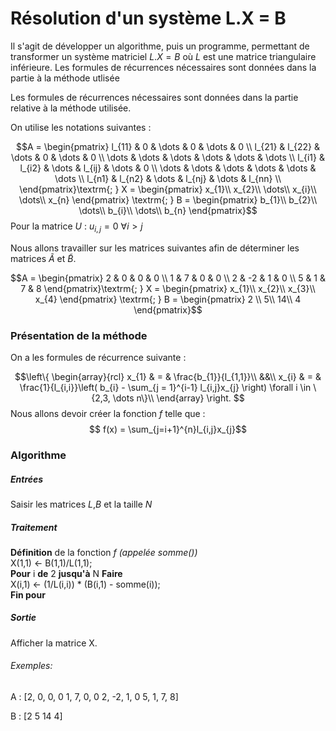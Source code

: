 # Résolution d'un système L.X = B
Il s'agit de développer un algorithme, puis un programme, permettant de transformer un système matriciel $L.X=B$ où $L$ est une matrice triangulaire inférieure.
Les formules de récurrences nécessaires sont données dans la partie à la méthode utlisée
<!-- \newline-->
Les formules de récurrences nécessaires sont données dans la partie relative à la méthode utilisée.
<!-- \newline-->
On utilise les notations suivantes :

$$A = \begin{pmatrix}
l_{11} & 0 & \dots & 0 & \dots & 0  \\
l_{21} & l_{22} & \dots & 0 & \dots & 0  \\
\dots & \dots & \dots & \dots & \dots & \dots  \\
l_{i1} & l_{i2} & \dots & l_{ij} & \dots & 0  \\
\dots & \dots & \dots & \dots & \dots & \dots  \\
l_{n1} & l_{n2} & \dots & l_{nj} & \dots & l_{nn}  \\
\end{pmatrix}\textrm{; } X = \begin{pmatrix}
x_{1}\\
x_{2}\\
\dots\\
x_{i}\\
\dots\\
x_{n}
\end{pmatrix} \textrm{; } B = \begin{pmatrix}
b_{1}\\
b_{2}\\
\dots\\
b_{i}\\
\dots\\
b_{n}
\end{pmatrix}$$
Pour la matrice $U$ : $u_{i,j} = 0$ $\forall i > j$

Nous allons travailler sur les matrices suivantes afin de déterminer les matrices $\tilde{A}$ et $\tilde{B}$.

$$A = \begin{pmatrix}
2 & 0 & 0 & 0 \\
1 & 7 & 0 & 0 \\
2 & -2 & 1 & 0 \\
5 & 1 & 7 & 8
\end{pmatrix}\textrm{; } X = \begin{pmatrix}
x_{1}\\
x_{2}\\
x_{3}\\
x_{4}
\end{pmatrix} \textrm{; } B = \begin{pmatrix}
2 \\
5\\
14\\
4
\end{pmatrix}$$

### Présentation de la méthode

On a les formules de récurrence suivante :

$$\left\{
  \begin{array}{rcl}
    x_{1} & = & \frac{b_{1}}{l_{1,1}}\\
&&\\
    x_{i} & = & \frac{1}{l_{i,i}}\left( b_{i} - \sum_{j = 1}^{i-1} l_{i,j}x_{j} \right) \forall i \in \{2,3, \dots n\}\\
  \end{array}
\right.
$$
Nous allons devoir créer la fonction $f$ telle que :
$$ f(x) = \sum_{j=i+1}^{n}l_{i,j}x_{j}$$

### Algorithme

##### Entrées
Saisir les matrices $L$,$B$ et la taille $N$
##### Traitement
**Définition** de la fonction $f$ *(appelée somme())*
<br>
X(1,1) ← B(1,1)/L(1,1);
<br>
**Pour** i **de** 2 **jusqu'à** N **Faire**
<br>
X(i,1) ← (1/L(i,i)) * (B(i,1) - somme(i));
<br>
**Fin pour**
##### Sortie
Afficher la matrice X.


###### Exemples:
A :
[2, 0, 0, 0
 1, 7, 0, 0
 2, -2, 1, 0
 5, 1, 7, 8]

B :
[2
5
14
4]
